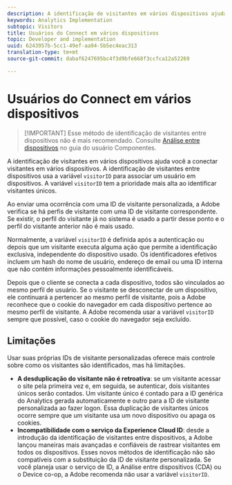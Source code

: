 ```yaml
---
description: A identificação de visitantes em vários dispositivos ajuda você a conectar visitantes em vários dispositivos. A identificação de visitantes entre dispositivos usa a variável de ID de visitante, s.visitorID, para associar um usuário em dispositivos.
keywords: Analytics Implementation
subtopic: Visitors
title: Usuários do Connect em vários dispositivos
topic: Developer and implementation
uuid: 6243957b-5cc1-49ef-aa94-5b5ec4eac313
translation-type: tm+mt
source-git-commit: dabaf6247695bc4f3d9bfe668f3ccfca12a52269

---
```



# Usuários do Connect em vários dispositivos

>[!IMPORTANT] Esse método de identificação de visitantes entre dispositivos não é mais recomendado. Consulte [Análise entre dispositivos](/help/components/cda/cda-home.md) no guia do usuário Componentes.

A identificação de visitantes em vários dispositivos ajuda você a conectar visitantes em vários dispositivos. A identificação de visitantes entre dispositivos usa a variável `visitorID` para associar um usuário em dispositivos. A variável `visitorID` tem a prioridade mais alta ao identificar visitantes únicos.

Ao enviar uma ocorrência com uma ID de visitante personalizada, a Adobe verifica se há perfis de visitante com uma ID de visitante correspondente. Se existir, o perfil do visitante já no sistema é usado a partir desse ponto e o perfil do visitante anterior não é mais usado.

Normalmente, a variável `visitorID` é definida após a autenticação ou depois que um visitante executa alguma ação que permite a identificação exclusiva, independente do dispositivo usado. Os identificadores efetivos incluem um hash do nome de usuário, endereço de email ou uma ID interna que não contém informações pessoalmente identificáveis.

Depois que o cliente se conecta a cada dispositivo, todos são vinculados ao mesmo perfil de usuário. Se o visitante se desconectar de um dispositivo, ele continuará a pertencer ao mesmo perfil de visitante, pois a Adobe reconhece que o cookie do navegador em cada dispositivo pertence ao mesmo perfil de visitante. A Adobe recomenda usar a variável `visitorID` sempre que possível, caso o cookie do navegador seja excluído.

## Limitações

Usar suas próprias IDs de visitante personalizadas oferece mais controle sobre como os visitantes são identificados, mas há limitações.

* **A desduplicação do visitante não é retroativa**: se um visitante acessar o site pela primeira vez e, em seguida, se autenticar, dois visitantes únicos serão contados. Um visitante único é contado para a ID genérica do Analytics gerada automaticamente e outro para a ID de visitante personalizada ao fazer logon. Essa duplicação de visitantes únicos ocorre sempre que um visitante usa um novo dispositivo ou apaga os cookies.
* **Incompatibilidade com o serviço da Experience Cloud ID**: desde a introdução da identificação de visitantes entre dispositivos, a Adobe lançou maneiras mais avançadas e confiáveis de rastrear visitantes em todos os dispositivos. Esses novos métodos de identificação não são compatíveis com a substituição da ID de visitante personalizada. Se você planeja usar o serviço de ID, a Análise entre dispositivos (CDA) ou o Device co-op, a Adobe recomenda não usar a variável `visitorID`.
